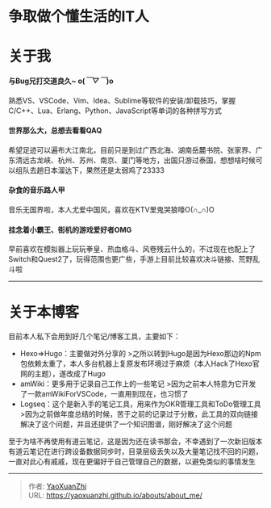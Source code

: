 # 争取做个懂生活的IT人


# 关于我

#### 与Bug兄打交道良久~ o(*￣▽￣*)o
熟悉VS、VSCode、Vim、Idea、Sublime等软件的安装/卸载技巧，掌握C/C&#43;&#43;、Lua、Erlang、Python、JavaScript等单词的各种拼写方式

#### 世界那么大，总想去看看QAQ
希望足迹可以遍布大江南北，目前只是到过广西北海、湖南岳麓书院、张家界、广东清远古龙峡、杭州、苏州、南京、厦门等地方，出国只游过泰国，想想啥时候可以组队去趟日本溜达下，果然还是太弱鸡了23333

#### 杂食的音乐路人甲
音乐无国界啦，本人尤爱中国风，喜欢在KTV里鬼哭狼嚎O(∩_∩)O

#### 挂念着小霸王、街机的游戏爱好者OMG
早前喜欢在模拟器上玩玩拳皇、热血格斗、风卷残云什么的，不过现在也配上了Switch和Quest2了，玩得范围也更广些，手游上目前比较喜欢决斗链接、荒野乱斗啦

---

# 关于本博客
目前本人私下会用到好几个笔记/博客工具，主要如下：
 - Hexo=&gt;Hugo：主要做对外分享的
   &gt;之所以转到Hugo是因为Hexo那边的Npm包依赖太重了，本人多台机器上复原发布环境过于麻烦（本人Hack了Hexo官网的主题），遂改成了Hugo
 - amWiki：更多用于记录自己工作上的一些笔记
   &gt;因为之前本人特意为它开发了一款amWikiForVSCode，一直用到现在，也习惯了
 - Logseq：这个是新入手的笔记工具，用来作为OKR管理工具和ToDo管理工具
   &gt;因为之前做年度总结的时候，苦于之前的记录过于分散，此工具的双向链接解决了这个问题，并且还提供了一个知识图谱，刚好解决了这个问题

至于为啥不再使用有道云笔记，这是因为还在读书那会，不幸遇到了一次新旧版本有道云笔记在进行跨设备数据同步时，目录层级丢失以及大量笔记找不回的问题，一直对此心有戚戚，现在更偏好于自己管理自己的数据，以避免类似的事情发生

---

> 作者: [YaoXuanZhi](https://github.com/YaoXuanZhi)  
> URL: https://yaoxuanzhi.github.io/abouts/about_me/  

